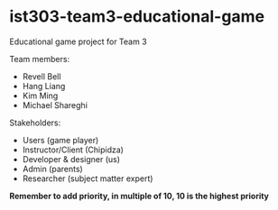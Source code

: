 # ist303-team3-educational-game
Educational game project for Team 3

Team members:
- Revell Bell
- Hang Liang
- Kim Ming
- Michael Shareghi

Stakeholders:
- Users (game player)
- Instructor/Client (Chipidza)
- Developer & designer (us)
- Admin (parents)
- Researcher (subject matter expert)

**Remember to add priority, in multiple of 10, 10 is the highest priority**
